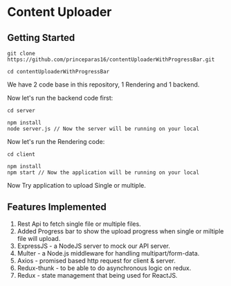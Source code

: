 # Content Uploader 

## Getting Started

```npm
git clone https://github.com/princeparas16/contentUploaderWithProgressBar.git

cd contentUploaderWithProgressBar
```

We have 2 code base in this repository, 1 Rendering and 1 backend.

Now let's run the backend code first:

```npm
cd server

npm install
node server.js // Now the server will be running on your local
```

Now let's run the Rendering code:

```npm
cd client

npm install
npm start // Now the application will be running on your local
```
Now Try application to upload Single or multiple.

## Features Implemented

1. Rest Api to fetch single file or multiple files.
2. Added Progress bar to show the upload progress when single or miltiple file will upload.
3. ExpressJS - a NodeJS server to mock our API server.
4. Multer - a Node.js middleware for handling multipart/form-data.
5. Axios - promised based http request for client & server.
6. Redux-thunk - to be able to do asynchronous logic on redux.
7. Redux - state management that being used for ReactJS.
